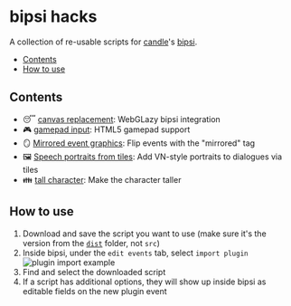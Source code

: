 # bipsi hacks

A collection of re-usable scripts for [candle](https://twitter.com/ragzouken)'s [bipsi](https://kool.tools/bipsi).

- [Contents](#contents)
- [How to use](#how-to-use)

## Contents

- 😴 [canvas replacement](/dist/canvas-replacement.js): WebGLazy bipsi integration
- 🎮 [gamepad input](/dist/gamepad-input.js): HTML5 gamepad support
- 🪞 [Mirrored event graphics](/dist/mirrored-event-graphics.js): Flip events with the "mirrored" tag
- 🖼 [Speech portraits from tiles](/dist/speech-portraits-from-tiles.js): Add VN-style portraits to dialogues via tiles
- 👪 [tall character](/dist/tall-character.js): Make the character taller

## How to use

1. Download and save the script you want to use (make sure it's the version from the [`dist`](./dist) folder, not `src`)
2. Inside bipsi, under the `edit events` tab, select `import plugin`
   ![plugin import example](./readme-plugin-import-example.png)
3. Find and select the downloaded script
4. If a script has additional options, they will show up inside bipsi as editable fields on the new plugin event
